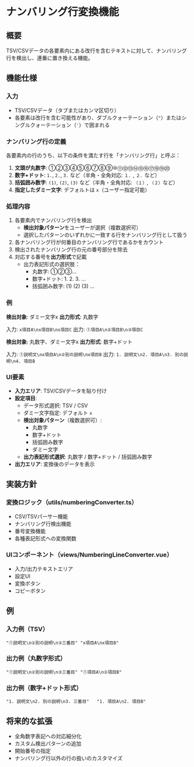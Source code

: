 # ナンバリング行変換機能

## 概要
TSV/CSVデータの各要素内にある改行を含むテキストに対して、ナンバリング行を検出し、連番に置き換える機能。

## 機能仕様

### 入力
- TSV/CSVデータ（タブまたはカンマ区切り）
- 各要素は改行を含む可能性があり、ダブルクォーテーション（`"`）またはシングルクォーテーション（`'`）で囲まれる

### ナンバリング行の定義
各要素内の行のうち、以下の条件を満たす行を「ナンバリング行」と呼ぶ：

1. **文頭が丸数字**: ①②③④⑤⑥⑦⑧⑨⑩⑪⑫⑬⑭⑮⑯⑰⑱⑲⑳
2. **数字+ドット**: `1.`, `2.`, `3.` など（半角・全角対応: `１．`, `２．`など）
3. **括弧囲み数字**: `(1)`, `(2)`, `(3)` など（半角・全角対応: `（１）`, `（２）`など）
4. **指定したダミー文字**: デフォルトは `x`（ユーザー指定可能）

### 処理内容
1. 各要素内でナンバリング行を検出
   - **検出対象パターン**をユーザーが選択（複数選択可）
   - 選択したパターンのいずれかに一致する行をナンバリング行として扱う
2. 各ナンバリング行が何番目のナンバリング行であるかをカウント
3. 検出されたナンバリング行の元の番号部分を除去
4. 対応する番号を**出力形式**で記載
   - 出力表記形式の選択肢：
     - 丸数字: ①②③...
     - 数字+ドット: 1. 2. 3. ...
     - 括弧囲み数字: (1) (2) (3) ...

### 例
**検出対象**: ダミー文字x
**出力形式**: 丸数字

入力: `x項目A\nx項目B\nx項目C`
出力: `①項目A\n②項目B\n③項目C`

**検出対象**: 丸数字、ダミー文字x
**出力形式**: 数字+ドット

入力: `①説明文\nx項目A\n②別の説明\nx項目B`
出力: `1. 説明文\n2. 項目A\n3. 別の説明\n4. 項目B`

### UI要素
- **入力エリア**: TSV/CSVデータを貼り付け
- **設定項目**:
  - データ形式選択: TSV / CSV
  - ダミー文字指定: デフォルト `x`
  - **検出対象パターン**（複数選択可）:
    - 丸数字
    - 数字+ドット
    - 括弧囲み数字
    - ダミー文字
  - **出力表記形式選択**: 丸数字 / 数字+ドット / 括弧囲み数字
- **出力エリア**: 変換後のデータを表示

## 実装方針

### 変換ロジック（utils/numberingConverter.ts）
- CSV/TSVパーサー機能
- ナンバリング行検出機能
- 番号変換機能
- 各種表記形式への変換関数

### UIコンポーネント（views/NumberingLineConverter.vue）
- 入力/出力テキストエリア
- 設定UI
- 変換ボタン
- コピーボタン

## 例

### 入力例（TSV）
```
"①説明文\n②別の説明\n③三番目"	"x項目A\nx項目B"
```

### 出力例（丸数字形式）
```
"①説明文\n②別の説明\n③三番目"	"①項目A\n②項目B"
```

### 出力例（数字+ドット形式）
```
"1. 説明文\n2. 別の説明\n3. 三番目"	"1. 項目A\n2. 項目B"
```

## 将来的な拡張
- 全角数字表記への対応細分化
- カスタム検出パターンの追加
- 開始番号の指定
- ナンバリング行以外の行の扱いのカスタマイズ

